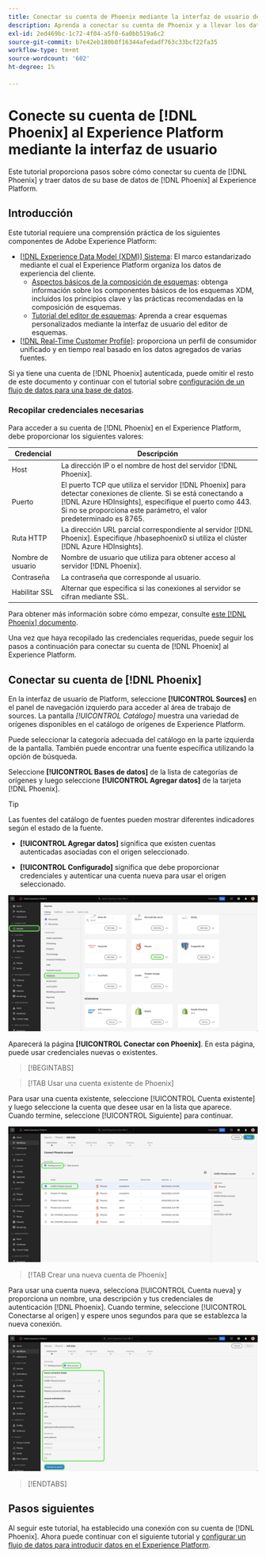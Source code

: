 ```yaml
---
title: Conectar su cuenta de Phoenix mediante la interfaz de usuario de Experience Platform
description: Aprenda a conectar su cuenta de Phoenix y a llevar los datos de la base de datos de Phoenix al Experience Platform de mediante la interfaz de usuario de.
exl-id: 2ed469bc-1c72-4f04-a5f0-6a0bb519a6c2
source-git-commit: b7e42eb180b8f16344afedadf763c33bcf22fa35
workflow-type: tm+mt
source-wordcount: '602'
ht-degree: 1%

---
```


# Conecte su cuenta de [!DNL Phoenix] al Experience Platform mediante la interfaz de usuario

Este tutorial proporciona pasos sobre cómo conectar su cuenta de [!DNL Phoenix] y traer datos de su base de datos de [!DNL Phoenix] al Experience Platform.

## Introducción

Este tutorial requiere una comprensión práctica de los siguientes componentes de Adobe Experience Platform:

* [[!DNL Experience Data Model (XDM)] Sistema](../../../../../xdm/home.md): El marco estandarizado mediante el cual el Experience Platform organiza los datos de experiencia del cliente.
   * [Aspectos básicos de la composición de esquemas](../../../../../xdm/schema/composition.md): obtenga información sobre los componentes básicos de los esquemas XDM, incluidos los principios clave y las prácticas recomendadas en la composición de esquemas.
   * [Tutorial del editor de esquemas](../../../../../xdm/tutorials/create-schema-ui.md): Aprenda a crear esquemas personalizados mediante la interfaz de usuario del editor de esquemas.
* [[!DNL Real-Time Customer Profile]](../../../../../profile/home.md): proporciona un perfil de consumidor unificado y en tiempo real basado en los datos agregados de varias fuentes.

Si ya tiene una cuenta de [!DNL Phoenix] autenticada, puede omitir el resto de este documento y continuar con el tutorial sobre [configuración de un flujo de datos para una base de datos](../../dataflow/databases.md).

### Recopilar credenciales necesarias

Para acceder a su cuenta de [!DNL Phoenix] en el Experience Platform, debe proporcionar los siguientes valores:

| Credencial | Descripción |
| --- | --- |
| Host | La dirección IP o el nombre de host del servidor [!DNL Phoenix]. |
| Puerto | El puerto TCP que utiliza el servidor [!DNL Phoenix] para detectar conexiones de cliente. Si se está conectando a [!DNL Azure HDInsights], especifique el puerto como 443. Si no se proporciona este parámetro, el valor predeterminado es 8765. |
| Ruta HTTP | La dirección URL parcial correspondiente al servidor [!DNL Phoenix]. Especifique /hbasephoenix0 si utiliza el clúster [!DNL Azure HDInsights]. |
| Nombre de usuario | Nombre de usuario que utiliza para obtener acceso al servidor [!DNL Phoenix]. |
| Contraseña | La contraseña que corresponde al usuario. |
| Habilitar SSL | Alternar que especifica si las conexiones al servidor se cifran mediante SSL. |

Para obtener más información sobre cómo empezar, consulte [este [!DNL Phoenix] documento](https://python-phoenixdb.readthedocs.io/en/latest/api.html).

Una vez que haya recopilado las credenciales requeridas, puede seguir los pasos a continuación para conectar su cuenta de [!DNL Phoenix] al Experience Platform.

## Conectar su cuenta de [!DNL Phoenix]

En la interfaz de usuario de Platform, seleccione **[!UICONTROL Sources]** en el panel de navegación izquierdo para acceder al área de trabajo de sources. La pantalla *[!UICONTROL Catálogo]* muestra una variedad de orígenes disponibles en el catálogo de orígenes de Experience Platform.

Puede seleccionar la categoría adecuada del catálogo en la parte izquierda de la pantalla. También puede encontrar una fuente específica utilizando la opción de búsqueda.

Seleccione **[!UICONTROL Bases de datos]** de la lista de categorías de orígenes y luego seleccione **[!UICONTROL Agregar datos]** de la tarjeta [!DNL Phoenix].

>[!TIP]
>
>Las fuentes del catálogo de fuentes pueden mostrar diferentes indicadores según el estado de la fuente.
> 
>* **[!UICONTROL Agregar datos]** significa que existen cuentas autenticadas asociadas con el origen seleccionado.
>
>* **[!UICONTROL Configurado]** significa que debe proporcionar credenciales y autenticar una cuenta nueva para usar el origen seleccionado.

![El catálogo de orígenes en la interfaz de usuario de Experience Platform con la tarjeta de origen de Phoenix seleccionada.](../../../../images/tutorials/create/phoenix/catalog.png)

Aparecerá la página **[!UICONTROL Conectar con Phoenix]**. En esta página, puede usar credenciales nuevas o existentes.

>[!BEGINTABS]

>[!TAB Usar una cuenta existente de Phoenix]

Para usar una cuenta existente, seleccione [!UICONTROL Cuenta existente] y luego seleccione la cuenta que desee usar en la lista que aparece. Cuando termine, seleccione [!UICONTROL Siguiente] para continuar.

![Una lista de cuentas de base de datos Phoenix autenticadas que ya existen en su organización.](../../../../images/tutorials/create/phoenix/existing.png)

>[!TAB Crear una nueva cuenta de Phoenix]

Para usar una cuenta nueva, selecciona [!UICONTROL Cuenta nueva] y proporciona un nombre, una descripción y tus credenciales de autenticación [!DNL Phoenix]. Cuando termine, seleccione [!UICONTROL Conectarse al origen] y espere unos segundos para que se establezca la nueva conexión.

![Interfaz de la nueva cuenta donde puede proporcionar credenciales de autenticación y crear una cuenta de Phoenix.](../../../../images/tutorials/create/phoenix/new.png)

>[!ENDTABS]

## Pasos siguientes

Al seguir este tutorial, ha establecido una conexión con su cuenta de [!DNL Phoenix]. Ahora puede continuar con el siguiente tutorial y [configurar un flujo de datos para introducir datos en el Experience Platform](../../dataflow/databases.md).
